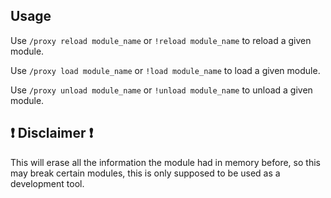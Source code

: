 ## Usage

Use `/proxy reload module_name` or `!reload module_name` to reload a given module.

Use `/proxy load module_name` or `!load module_name` to load a given module.

Use `/proxy unload module_name` or `!unload module_name` to unload a given module.

## :heavy_exclamation_mark: Disclaimer :heavy_exclamation_mark:

This will erase all the information the module had in memory before, so this may break certain modules, this is only supposed to be used as a development tool.
